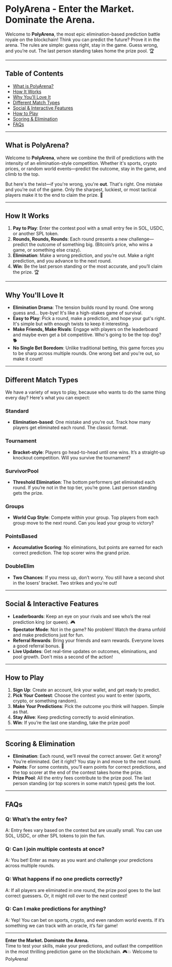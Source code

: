 # PolyArena - **Enter the Market. Dominate the Arena.**

Welcome to **PolyArena**, the most epic elimination-based prediction battle royale on the blockchain! Think you can predict the future? Prove it in the arena. The rules are simple: guess right, stay in the game. Guess wrong, and you’re out. The last person standing takes home the prize pool. 🏆

---

## **Table of Contents**

- [What is PolyArena?](#what-is-polyarena)
- [How It Works](#how-it-works)
- [Why You'll Love It](#why-youll-love-it)
- [Different Match Types](#different-match-types)
- [Social & Interactive Features](#social--interactive-features)
- [How to Play](#how-to-play)
- [Scoring & Elimination](#scoring--elimination)
- [FAQs](#faqs)

---

## **What is PolyArena?**

Welcome to **PolyArena**, where we combine the thrill of predictions with the intensity of an elimination-style competition. Whether it's sports, crypto prices, or random world events—predict the outcome, stay in the game, and climb to the top.

But here's the twist—if you're wrong, you're **out**. That's right. One mistake and you’re out of the game. Only the sharpest, luckiest, or most tactical players make it to the end to claim the prize. 🎯

---

## **How It Works**

1. **Pay to Play**: Enter the contest pool with a small entry fee in SOL, USDC, or another SPL token.
2. **Rounds, Rounds, Rounds**: Each round presents a new challenge—predict the outcome of something big. (Bitcoin’s price, who wins a game, or something else crazy).
3. **Elimination**: Make a wrong prediction, and you’re out. Make a right prediction, and you advance to the next round.
4. **Win**: Be the last person standing or the most accurate, and you’ll claim the prize. 🏆

---

## **Why You'll Love It**

- **Elimination Drama**: The tension builds round by round. One wrong guess and... bye-bye! It's like a high-stakes game of survival.
- **Easy to Play**: Pick a round, make a prediction, and hope your gut's right. It's simple but with enough twists to keep it interesting.
- **Make Friends, Make Rivals**: Engage with players on the leaderboard and maybe even get a bit competitive. Who's going to be the top dog? 🐕
- **No Single Bet Boredom**: Unlike traditional betting, this game forces you to be sharp across multiple rounds. One wrong bet and you're out, so make it count!
  
---

## **Different Match Types**

We have a variety of ways to play, because who wants to do the same thing every day? Here's what you can expect:

### **Standard**

- **Elimination-based**: One mistake and you’re out. Track how many players get eliminated each round. The classic format.

### **Tournament**

- **Bracket-style**: Players go head-to-head until one wins. It’s a straight-up knockout competition. Will you survive the tournament?

### **SurvivorPool**

- **Threshold Elimination**: The bottom performers get eliminated each round. If you’re not in the top tier, you’re gone. Last person standing gets the prize.

### **Groups**

- **World Cup Style**: Compete within your group. Top players from each group move to the next round. Can you lead your group to victory?

### **PointsBased**

- **Accumulative Scoring**: No eliminations, but points are earned for each correct prediction. The top scorer wins the grand prize.

### **DoubleElim**

- **Two Chances**: If you mess up, don’t worry. You still have a second shot in the losers' bracket. Two strikes and you're out!

---

## **Social & Interactive Features**

- **Leaderboards**: Keep an eye on your rivals and see who’s the real prediction king (or queen). 🎮
- **Spectator Mode**: Not in the game? No problem! Watch the drama unfold and make predictions just for fun.
- **Referral Rewards**: Bring your friends and earn rewards. Everyone loves a good referral bonus. 💸
- **Live Updates**: Get real-time updates on outcomes, eliminations, and pool growth. Don't miss a second of the action!

---

## **How to Play**

1. **Sign Up**: Create an account, link your wallet, and get ready to predict.
2. **Pick Your Contest**: Choose the contest you want to enter (sports, crypto, or something random).
3. **Make Your Predictions**: Pick the outcome you think will happen. Simple as that.
4. **Stay Alive**: Keep predicting correctly to avoid elimination.
5. **Win**: If you’re the last one standing, take the prize pool!

---

## **Scoring & Elimination**

- **Elimination**: Each round, we’ll reveal the correct answer. Get it wrong? You’re eliminated. Get it right? You stay in and move to the next round.
- **Points**: For some contests, you’ll earn points for correct predictions, and the top scorer at the end of the contest takes home the prize.
- **Prize Pool**: All the entry fees contribute to the prize pool. The last person standing (or top scorers in some match types) gets the loot.

---

## **FAQs**

### **Q: What’s the entry fee?**

A: Entry fees vary based on the contest but are usually small. You can use SOL, USDC, or other SPL tokens to join the fun.

### **Q: Can I join multiple contests at once?**

A: You bet! Enter as many as you want and challenge your predictions across multiple rounds.

### **Q: What happens if no one predicts correctly?**

A: If all players are eliminated in one round, the prize pool goes to the last correct guessers. Or, it might roll over to the next contest!

### **Q: Can I make predictions for anything?**

A: Yep! You can bet on sports, crypto, and even random world events. If it’s something we can track with an oracle, it’s fair game!

---

**Enter the Market. Dominate the Arena.**  
Time to test your skills, make your predictions, and outlast the competition in the most thrilling prediction game on the blockchain. 🎮💥 Welcome to PolyArena!
